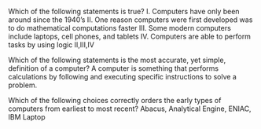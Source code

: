 Which of the following statements is true?
I. Computers have only been around since the 1940’s
II. One reason computers were first developed was to do mathematical computations faster
III. Some modern computers include laptops, cell phones, and tablets
IV. Computers are able to perform tasks by using logic
II,III,IV

Which of the following statements is the most accurate, yet simple, definition of a computer?
A computer is something that performs calculations by following and executing specific instructions to solve a problem.

Which of the following choices correctly orders the early types of computers from earliest to most recent?
Abacus, Analytical Engine, ENIAC, IBM Laptop

